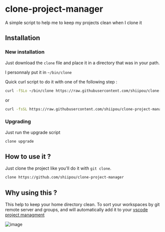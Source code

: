 # clone-project-manager
A simple script to help me to keep my projects clean when I clone it

## Installation

### New installation

Just download the `clone` file and place it in a directory that was in your path.

I personnaly put it in `~/bin/clone`

Quick curl script to do it with one of the following step :
```sh
curl -fSLo ~/bin/clone https://raw.githubusercontent.com/shiipou/clone-project-manager/stable/clone
```
or
```sh
curl -fsSL https://raw.githubusercontent.com/shiipou/clone-project-manager/stable/clone | bash -- install
```

### Upgrading

Just run the upgrade script

```sh
clone upgrade
```


## How to use it ?

Just clone the project like you'll do it with `git clone`.

```sh
clone https://github.com/shiipou/clone-project-manager
```

## Why using this ?

This help to keep your home directory clean. To sort your workspaces by git remote server and groups, and will automatically add it to your [vscode project managment](https://marketplace.visualstudio.com/items?itemName=alefragnani.project-manager)

![image](https://github.com/shiipou/clone-project-manager/assets/38187238/331cca5a-9a36-4a17-bb61-133f06db9e5d)
